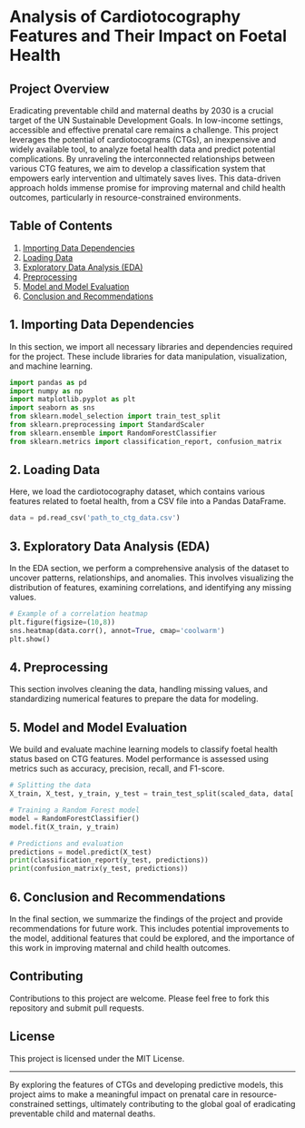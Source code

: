 # Analysis of Cardiotocography Features and Their Impact on Foetal Health

## Project Overview

Eradicating preventable child and maternal deaths by 2030 is a crucial target of the UN Sustainable Development Goals. In low-income settings, accessible and effective prenatal care remains a challenge. This project leverages the potential of cardiotocograms (CTGs), an inexpensive and widely available tool, to analyze foetal health data and predict potential complications. By unraveling the interconnected relationships between various CTG features, we aim to develop a classification system that empowers early intervention and ultimately saves lives. This data-driven approach holds immense promise for improving maternal and child health outcomes, particularly in resource-constrained environments.

## Table of Contents
1. [Importing Data Dependencies](#1-importing-data-dependencies)
2. [Loading Data](#2-loading-data)
3. [Exploratory Data Analysis (EDA)](#3-exploratory-data-analysis-eda)
4. [Preprocessing](#4-preprocessing)
5. [Model and Model Evaluation](#5-model-and-model-evaluation)
6. [Conclusion and Recommendations](#6-conclusion-and-recommendations)

## 1. Importing Data Dependencies
In this section, we import all necessary libraries and dependencies required for the project. These include libraries for data manipulation, visualization, and machine learning.

```python
import pandas as pd
import numpy as np
import matplotlib.pyplot as plt
import seaborn as sns
from sklearn.model_selection import train_test_split
from sklearn.preprocessing import StandardScaler
from sklearn.ensemble import RandomForestClassifier
from sklearn.metrics import classification_report, confusion_matrix
```

## 2. Loading Data
Here, we load the cardiotocography dataset, which contains various features related to foetal health, from a CSV file into a Pandas DataFrame.

```python
data = pd.read_csv('path_to_ctg_data.csv')
```

## 3. Exploratory Data Analysis (EDA)
In the EDA section, we perform a comprehensive analysis of the dataset to uncover patterns, relationships, and anomalies. This involves visualizing the distribution of features, examining correlations, and identifying any missing values.

```python
# Example of a correlation heatmap
plt.figure(figsize=(10,8))
sns.heatmap(data.corr(), annot=True, cmap='coolwarm')
plt.show()
```

## 4. Preprocessing
This section involves cleaning the data, handling missing values, and standardizing numerical features to prepare the data for modeling.



## 5. Model and Model Evaluation
We build and evaluate machine learning models to classify foetal health status based on CTG features. Model performance is assessed using metrics such as accuracy, precision, recall, and F1-score.

```python
# Splitting the data
X_train, X_test, y_train, y_test = train_test_split(scaled_data, data['target'], test_size=0.2, random_state=42)

# Training a Random Forest model
model = RandomForestClassifier()
model.fit(X_train, y_train)

# Predictions and evaluation
predictions = model.predict(X_test)
print(classification_report(y_test, predictions))
print(confusion_matrix(y_test, predictions))
```

## 6. Conclusion and Recommendations
In the final section, we summarize the findings of the project and provide recommendations for future work. This includes potential improvements to the model, additional features that could be explored, and the importance of this work in improving maternal and child health outcomes.

## Contributing
Contributions to this project are welcome. Please feel free to fork this repository and submit pull requests.

## License
This project is licensed under the MIT License.

---

By exploring the features of CTGs and developing predictive models, this project aims to make a meaningful impact on prenatal care in resource-constrained settings, ultimately contributing to the global goal of eradicating preventable child and maternal deaths.
